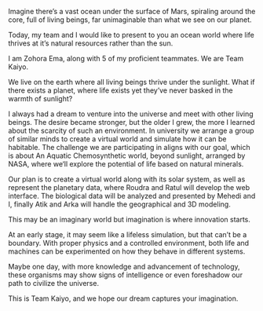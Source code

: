 Imagine there’s a vast ocean under the surface of Mars, spiraling around the core, full of living beings, far unimaginable than what we see on our planet. 

Today, my team and I would like to present to you an ocean world where life thrives at it’s natural resources rather than the sun.

I am Zohora Ema, along with 5 of my proficient teammates. We are Team Kaiyo. 

We live on the earth where all living beings thrive under the sunlight. What if there exists a planet, where life exists yet they’ve never basked in the warmth of sunlight? 

I always had a dream to venture into the universe and meet with other living beings. The desire became stronger, but the older I grew, the more I learned about the scarcity of such an environment. In university we arrange a group of similar minds to create a virtual world and simulate how it can be habitable. The challenge we are participating in aligns with our goal, which is about  An Aquatic Chemosynthetic world, beyond sunlight, arranged by NASA, where we‘ll explore the potential of life based on natural minerals. 

Our plan is to create a virtual world along with its solar system, as well as represent the planetary data, where Roudra and Ratul will develop the web interface. The biological data will be analyzed and presented by Mehedi and I, finally Atik and Arka will handle the geographical and 3D modeling.

This may be an imaginary world but imagination is where innovation starts. 

At an early stage, it may seem like a lifeless simulation, but that can’t be a boundary. With proper physics and a controlled environment, both life and machines can be experimented on how they behave in different systems. 

Maybe one day, with more knowledge and advancement of technology, these organisms may show signs of intelligence or even foreshadow our path to civilize the universe. 

This is Team Kaiyo, and we hope our dream captures your imagination.






